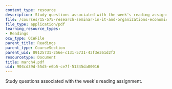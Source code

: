 ```yaml
---
content_type: resource
description: Study questions associated with the week's reading assignment.
file: /courses/15-575-research-seminar-in-it-and-organizations-economic-perspectives-spring-2004/904cd39d55d5e6b5ce7f51345da00016_march4.pdf
file_type: application/pdf
learning_resource_types:
- Readings
ocw_type: OCWFile
parent_title: Readings
parent_type: CourseSection
parent_uid: 09125731-256e-c131-5731-43f3e361d2f2
resourcetype: Document
title: march4.pdf
uid: 904cd39d-55d5-e6b5-ce7f-51345da00016
---
```

Study questions associated with the week's reading assignment.


